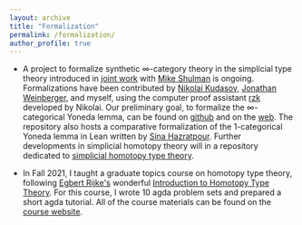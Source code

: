 ```yaml
---
layout: archive
title: "Formalization"
permalink: /formalization/
author_profile: true
---
```


* A project to formalize synthetic &infin;-category theory in the simplicial type theory introduced in [joint work](https://emilyriehl.github.io/files/synthetic.pdf) with [Mike Shulman](https://home.sandiego.edu/~shulman/) is ongoing. Formalizations have been contributed by [Nikolai Kudasov](https://fizruk.github.io/), [Jonathan Weinberger](https://sites.google.com/view/jonathanweinbergers), and myself, using the computer proof assistant [rzk](https://github.com/fizruk/rzk) developed by Nikolai. Our preliminary goal, to formalize the &infin;-categorical Yoneda lemma, can be found on [github](https://github.com/emilyriehl/yoneda) and on the [web](https://emilyriehl.github.io/yoneda/). The repository also hosts a comparative formalization of the 1-categorical Yoneda lemma in Lean written by [Sina Hazratpour](https://sinhp.github.io/). Further developments in simplicial homotopy theory will in a repository dedicated to [simplicial homotopy type theory](https://github.com/fizruk/sHoTT/).

* In Fall 2021, I taught a graduate topics course on homotopy type theory, following [Egbert Rijke's](https://github.com/EgbertRijke) wonderful [Introduction to Homotopy Type Theory](https://arxiv.org/abs/2212.11082). For this course, I wrote 10 agda problem sets and prepared a short agda tutorial. All of the course materials can be found on the [course website](https://github.com/emilyriehl/721). 


